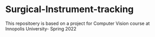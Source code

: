 # Surgical-Instrument-tracking
This repositoery is based on a project for Computer Vision course at Innopolis University- Spring 2022 
